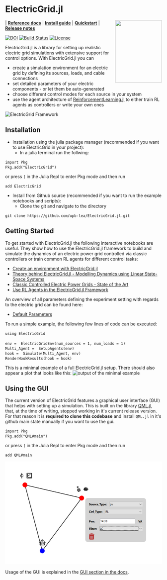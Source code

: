 
# ElectricGrid.jl

<img align="right" width="150" height="200" src="docs/logo.png">

| [**Reference docs**](https://upb-lea.github.io/ElectricGrid.jl/dev/)
| [**Install guide**](#installation)
| [**Quickstart**](#getting-started)
| [**Release notes**](https://github.com/upb-lea/ElectricGrid.jl/releases/new)

[![DOI](https://joss.theoj.org/papers/10.21105/joss.05616/status.svg)](https://doi.org/10.21105/joss.05616)
[![Build Status](https://github.com/upb-lea/ElectricGrid.jl/actions/workflows/CI.yml/badge.svg)](https://github.com/upb-lea/ElectricGrid.jl/actions/workflows/CI.yml)
[![License](https://img.shields.io/github/license/mashape/apistatus.svg?maxAge=2592000)](https://github.com/upb-lea/ElectricGrid.jl/blob/main/LICENSE)




ElectricGrid.jl is a library for setting up realistic electric grid simulations with extensive support for control options. With ElectricGrid.jl you can
- create a simulation environment for an electric grid by defining its sources, loads, and cable connections
- set detailed parameters of your electric components - or let them be auto-generated
- choose different control modes for each source in your system
- use the agent architecture of [ReinforcementLearning.jl](https://juliareinforcementlearning.org/) to either train RL agents as controllers or write your own ones


![ElectricGrid Framework](docs/src/assets/Overview_EG.png)

## Installation
- Installation using the julia package manager (recommended if you want to use ElectricGrid in your project):
  - In a julia terminal run the follwing:
```
import Pkg
Pkg.add("ElectricGrid")
```
or press `]` in the Julia Repl to enter Pkg mode and then run
```
add ElectricGrid
```

- Install from Github source (recommended if you want to run the example notebooks and scripts):
  - Clone the git and navigate to the directory
```
git clone https://github.com/upb-lea/ElectricGrid.jl.git
```

## Getting Started

To get started with ElectricGrid.jl the following interactive notebooks are useful. They show how to use the ElectricGrid.jl framework to build and simulate the dynamics of an electric power grid controlled via classic controllers or train common RL agents for different control tasks:
* [Create an environment with ElectricGrid.jl](https://github.com/upb-lea/ElectricGrid.jl/blob/main/examples/notebooks/Env_Create_DEMO.ipynb)
* [Theory behind ElectricGrid.jl - Modelling Dynamics using Linear State-Space Systems](https://github.com/upb-lea/ElectricGrid.jl/blob/main/examples/notebooks/NodeConstructor_Theory_DEMO.ipynb)
* [Classic Controlled Electric Power Grids - State of the Art](https://github.com/upb-lea/ElectricGrid.jl/blob/main/examples/notebooks/Classical_Controllers_Introduction.ipynb)
* [Use RL Agents in the ElectricGrid.jl Framework](https://github.com/upb-lea/ElectricGrid.jl/blob/main/examples/notebooks/RL_Single_Agent_DEMO.ipynb)

An overview of all parameters defining the experiment setting with regards to the electric grid can be found here:
* [Default Parameters](https://github.com/upb-lea/ElectricGrid.jl/blob/main/examples/notebooks/Default_Parameters.ipynb)


To run a simple example, the following few lines of code can be executed:

```
using ElectricGrid

env =  ElectricGridEnv(num_sources = 1, num_loads = 1)
Multi_Agent =  SetupAgents(env)
hook =  Simulate(Multi_Agent, env)
RenderHookResults(hook = hook)
```

This is a minimal example of a full ElectricGrid.jl setup. 
There should also appear a plot that looks like this:
![output of the minimal example](docs/src/assets/output1.png)


## Using the GUI

The current version of ElectricGrid features a graphical user interface (GUI) that helps with setting up a simulation.
This is built on the library [QML.jl](https://github.com/JuliaGraphics/QML.jl), that, at the time of writing, stopped working in it's current release version.
For that reason it is **required to clone this codebase** and install `QML.jl` in it's github main state manually if you want to use the gui.

```
import Pkg
Pkg.add("QML#main")
```
or press `]` in the Julia Repl to enter Pkg mode and then run
```
add QML#main
```

![gui example](docs/src/assets/gui_example.png)

Usage of the GUI is explained in the [GUI section in the docs](https://upb-lea.github.io/ElectricGrid.jl/dev/Gui/).